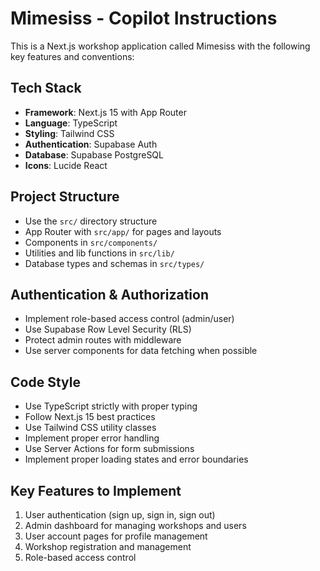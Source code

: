 # Mimesiss - Copilot Instructions

<!-- Use this file to provide workspace-specific custom instructions to Copilot. For more details, visit https://code.visualstudio.com/docs/copilot/copilot-customization#_use-a-githubcopilotinstructionsmd-file -->

This is a Next.js workshop application called Mimesiss with the following key features and conventions:

## Tech Stack
- **Framework**: Next.js 15 with App Router
- **Language**: TypeScript
- **Styling**: Tailwind CSS
- **Authentication**: Supabase Auth
- **Database**: Supabase PostgreSQL
- **Icons**: Lucide React

## Project Structure
- Use the `src/` directory structure
- App Router with `src/app/` for pages and layouts
- Components in `src/components/`
- Utilities and lib functions in `src/lib/`
- Database types and schemas in `src/types/`

## Authentication & Authorization
- Implement role-based access control (admin/user)
- Use Supabase Row Level Security (RLS)
- Protect admin routes with middleware
- Use server components for data fetching when possible

## Code Style
- Use TypeScript strictly with proper typing
- Follow Next.js 15 best practices
- Use Tailwind CSS utility classes
- Implement proper error handling
- Use Server Actions for form submissions
- Implement proper loading states and error boundaries

## Key Features to Implement
1. User authentication (sign up, sign in, sign out)
2. Admin dashboard for managing workshops and users
3. User account pages for profile management
4. Workshop registration and management
5. Role-based access control
